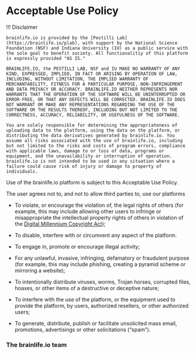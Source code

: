 # Acceptable Use Policy

!!! Disclaimer

    brainlife.io is provided by the [Pestilli Lab](https://brainlife.io/plab), with support by the National Science Foundation (NSF) and Indiana University (IU) as a public service with the sole goal to benefit society. All functionalitiy of this platform is expressly provided "AS IS." 
    
    BRAINLIFE.IO, the PESTILLI LAB, NSF and IU MAKE NO WARRANTY OF ANY KIND, EXPRESSED, IMPLIED, IN FACT OR ARISING BY OPERATION OF LAW, INCLUDING, WITHOUT LIMITATION, THE IMPLIED WARRANTY OF MERCHANTABILITY, FITNESS FOR A PARTICULAR PURPOSE, NON-INFRINGEMENT AND DATA PRIVACY OR ACCURACY. BRAINLIFE.IO NEITHER REPRESENTS NOR WARRANTS THAT THE OPERATION OF THE SOFTWARE WILL BE UNINTERRUPTED OR ERROR-FREE, OR THAT ANY DEFECTS WILL BE CORRECTED. BRAINLIFE.IO DOES NOT WARRANT OR MAKE ANY REPRESENTATIONS REGARDING THE USE OF THE SOFTWARE OR THE RESULTS THEREOF, INCLUDING BUT NOT LIMITED TO THE CORRECTNESS, ACCURACY, RELIABILITY, OR USEFULNESS OF THE SOFTWARE.

    You are solely responsible for determining the appropriateness of uploading data to the platform, using the data on the platform, or distributing the data derivatives generated by brainlife.io. You assume all risks associated with the use of brainlife.io, including but not limited to the risks and costs of program errors, compliance with applicable laws, damage to or loss of data, programs or equipment, and the unavailability or interruption of operation. brainlife.io is not intended to be used in any situation where a failure could cause risk of injury or damage to property of individuals. 

Use of the brainlife.io platform is subject to this Acceptable Use Policy.

The user agrees not to, and not to allow third parties to, use our platforms

* To violate, or encourage the violation of, the legal rights of others (for example, this may include allowing other users to infringe or misappropriate the intellectual property rights of others in violation of the [Digital Millennium Copyright Act](https://www.copyright.gov/legislation/dmca.pdf));

* To disable, interfere with or circumvent any aspect of the platform.

* To engage in, promote or encourage illegal activity;

* For any unlawful, invasive, infringing, defamatory or fraudulent purpose (for example, this may include phishing, creating a pyramid scheme or mirroring a website);

* To intentionally distribute viruses, worms, Trojan horses, corrupted files, hoaxes, or other items of a destructive or deceptive nature;

* To interfere with the use of the platform, or the equipment used to provide the platform, by users, authorized resellers, or other authorized users;

* To generate, distribute, publish or facilitate unsolicited mass email, promotions, advertisings or other solicitations (“spam”).

### The brainlife.io team
